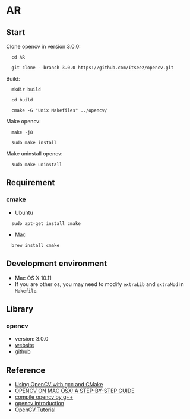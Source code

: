 # AR

## Start

Clone opencv in version 3.0.0:
```
  cd AR

  git clone --branch 3.0.0 https://github.com/Itseez/opencv.git
```

Build:
```
  mkdir build

  cd build

  cmake -G "Unix Makefiles" ../opencv/
```

Make opencv:
```
  make -j8

  sudo make install
```

Make uninstall opencv:
```
  sudo make uninstall
```

## Requirement

### cmake

- Ubuntu
```
  sudo apt-get install cmake
```

- Mac
```
  brew install cmake
```

## Development environment

- Mac OS X 10.11
- If you are other os, you may need to modify `extraLib` and `extraMod` in `Makefile`.

## Library

### opencv

- version: 3.0.0
- [website](http://opencv.org)
- [github](https://github.com/Itseez/opencv)

## Reference

- [Using OpenCV with gcc and CMake](http://docs.opencv.org/doc/tutorials/introduction/linux_gcc_cmake/linux_gcc_cmake.html)
- [OPENCV ON MAC OSX: A STEP-BY-STEP GUIDE](http://tilomitra.com/opencv-on-mac-osx/)
- [compile opencv by g++](http://askubuntu.com/questions/239891/opencv-program-wont-compile-quantal)
- [opencv introduction](http://www.dotblogs.com.tw/v6610688/archive/2013/10/25/image_process_intro_opencv.aspx)
- [OpenCV Tutorial](http://ccw1986.blogspot.tw/2013/09/learningopencv.html)
